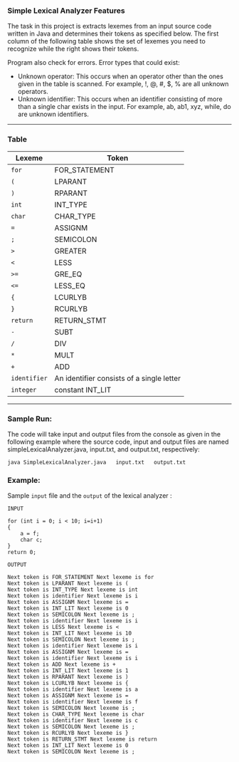 ### Simple Lexical Analyzer Features

The task in this project is extracts lexemes from an input source code written in Java and determines their tokens as specified below. The first column of the following table shows the set of lexemes you need to recognize while the right shows their tokens.

Program also check for errors. Error types that could exist:
- Unknown operator: This occurs when an operator other than the ones given in
the table is scanned. For example, !, @, #, $, % are all unknown operators.
- Unknown identifier: This occurs when an identifier consisting of more than a
single char exists in the input. For example, ab, ab1, xyz, while, do are
unknown identifiers.

------------

### Table
                    
Lexeme | Token
------------- | -------------
`for` | FOR_STATEMENT
`(` | LPARANT
`)` | RPARANT
`int` | INT_TYPE
`char` | CHAR_TYPE
`=` | ASSIGNM
`;` | SEMICOLON
`>` | GREATER
`<` | LESS
`>=` | GRE_EQ
`<=` | LESS_EQ
`{` | LCURLYB
`}` | RCURLYB
`return` | RETURN_STMT
`-` | SUBT
`/` | DIV
`*` | MULT
`+` | ADD
`identifier` | An identifier consists of a single letter
`integer` | constant INT_LIT

------------


### Sample Run:

The code will take input and output files from the console as given in the following example where the source code, input and output files are named simpleLexicalAnalyzer.java, input.txt, and output.txt, respectively:

	java SimpleLexicalAnalyzer.java   input.txt   output.txt



### Example:
Sample `input`  file and the `output` of the lexical analyzer :

`INPUT`

    for (int i = 0; i < 10; i=i+1)
	{
		a = f;
		char c;
	}
	return 0;

`OUTPUT`

	Next token is FOR_STATEMENT Next lexeme is for
	Next token is LPARANT Next lexeme is (
	Next token is INT_TYPE Next lexeme is int
	Next token is identifier Next lexeme is i
	Next token is ASSIGNM Next lexeme is =
	Next token is INT_LIT Next lexeme is 0
	Next token is SEMICOLON Next lexeme is ;
	Next token is identifier Next lexeme is i
	Next token is LESS Next lexeme is <
	Next token is INT_LIT Next lexeme is 10
	Next token is SEMICOLON Next lexeme is ;
	Next token is identifier Next lexeme is i
	Next token is ASSIGNM Next lexeme is =
	Next token is identifier Next lexeme is i
	Next token is ADD Next lexeme is +
	Next token is INT_LIT Next lexeme is 1
	Next token is RPARANT Next lexeme is )
	Next token is LCURLYB Next lexeme is {
	Next token is identifier Next lexeme is a
	Next token is ASSIGNM Next lexeme is =
	Next token is identifier Next lexeme is f
	Next token is SEMICOLON Next lexeme is ;
	Next token is CHAR_TYPE Next lexeme is char
	Next token is identifier Next lexeme is c
	Next token is SEMICOLON Next lexeme is ;
	Next token is RCURLYB Next lexeme is }
	Next token is RETURN_STMT Next lexeme is return
	Next token is INT_LIT Next lexeme is 0
	Next token is SEMICOLON Next lexeme is ;
